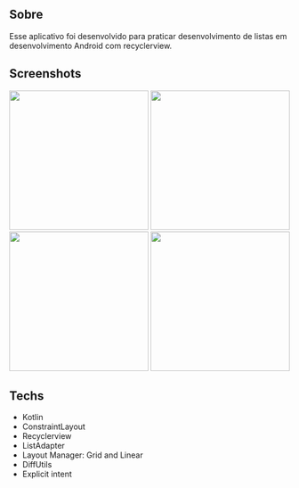 ## Sobre
Esse aplicativo foi desenvolvido para praticar desenvolvimento de listas em desenvolvimento Android com recyclerview.

## Screenshots
<img src = "https://github.com/Ale557333/RecyclerView/assets/71138743/0680158b-da0d-44a5-87ee-e98e2d9527fd" width="250"/>
<img src = "https://github.com/Ale557333/RecyclerView/assets/71138743/f77788fc-44bf-4d39-b687-dfb4e1625f71" width="250"/>
<img src = "https://github.com/Ale557333/RecyclerView/assets/71138743/e2a3fc54-bbee-4df4-861b-8b5d353840f9" width="250"/>
<img src = "https://github.com/Ale557333/RecyclerView/assets/71138743/6685e8a5-0f2d-47d3-8187-9ab0dcb0fb94" width="250"/>

## Techs
- Kotlin
- ConstraintLayout
- Recyclerview
- ListAdapter
- Layout Manager: Grid and Linear
- DiffUtils
- Explicit intent
